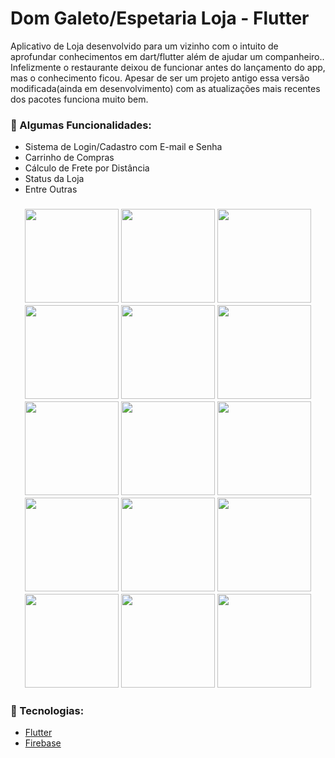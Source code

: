 # Dom Galeto/Espetaria Loja - Flutter

Aplicativo de Loja desenvolvido para um vizinho com o intuito de aprofundar conhecimentos em dart/flutter além de ajudar um companheiro.. Infelizmente o restaurante deixou de funcionar antes do lançamento do app, mas o conhecimento ficou.
Apesar de ser um projeto antigo essa versão modificada(ainda em desenvolvimento) com as atualizações mais recentes dos pacotes funciona muito bem.

### :bookmark_tabs: Algumas Funcionalidades:
- Sistema de Login/Cadastro com E-mail e Senha
- Carrinho de Compras
- Cálculo de Frete por Distância
- Status da Loja
- Entre Outras

<h3 align="center"> 
  <img width="150px" src="https://user-images.githubusercontent.com/97095433/182190693-d2045064-1265-45a7-8d61-1a72ee49bcdb.PNG">
  <img width="150px" src="https://user-images.githubusercontent.com/97095433/182190722-c541c1dc-727b-4937-8508-bcf1d9954185.PNG">
  <img width="150px" src="https://user-images.githubusercontent.com/97095433/182190733-14605ce4-3fa1-4f9f-b5d8-f54a1b060361.PNG">
  <img width="150px" src="https://user-images.githubusercontent.com/97095433/182190747-a6892290-6e91-4a73-943c-20bcdef51f68.PNG">
  <img width="150px" src="https://user-images.githubusercontent.com/97095433/182190764-6f061e7c-2868-4eab-8c0a-b64f10fc0cd8.PNG">
  <img width="150px" src="https://user-images.githubusercontent.com/97095433/182190773-6831e03b-5032-4b3d-8f8d-4409d7ea66a7.PNG">
  <img width="150px" src="https://user-images.githubusercontent.com/97095433/182190782-50409b4f-f563-48dd-8d32-9e8f7fc1a39c.PNG">
  <img width="150px" src="https://user-images.githubusercontent.com/97095433/182190794-db07d023-6b52-4e26-a1ad-1eb67ec67c59.PNG">
  <img width="150px" src="https://user-images.githubusercontent.com/97095433/182190811-85a0b5fa-fd1c-4252-aaf1-0311da853b16.PNG">
  <img width="150px" src="https://user-images.githubusercontent.com/97095433/182190820-e2b23b68-c664-4890-8b50-014e2a3daa55.PNG">
  <img width="150px" src="https://user-images.githubusercontent.com/97095433/182190835-fe7b8022-1465-4a94-a1a6-243b077e33d9.PNG">
  <img width="150px" src="https://user-images.githubusercontent.com/97095433/182190843-39a4dfaa-dec5-4747-85bd-897425106239.PNG">
  <img width="150px" src="https://user-images.githubusercontent.com/97095433/182190852-d8325107-dbcf-483f-bb4f-18ad81cb1fcc.PNG">
  <img width="150px" src="https://user-images.githubusercontent.com/97095433/182190865-8ff4b55e-fc9e-4689-b821-30b5c9cb0e6c.PNG">
  <img width="150px" src="https://user-images.githubusercontent.com/97095433/182190874-d9c19b4e-bd41-406a-88a4-323a0b0d794f.PNG">
</h3>

### :rocket: Tecnologias:
- [Flutter](https://flutter.dev/ "Flutter")
- [Firebase](https://firebase.google.com/ "Firebase")


